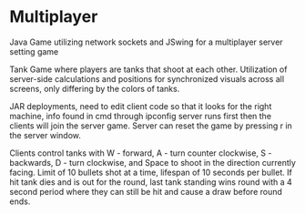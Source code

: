 # Multiplayer
Java Game utilizing network sockets and JSwing for a multiplayer server setting game

Tank Game where players are tanks that shoot at each other. Utilization of server-side calculations and positions for synchronized
visuals across all screens, only differing by the colors of tanks. 

JAR deployments, need to edit client code so that it looks for the right machine, info found in cmd through ipconfig
server runs first then the clients will join the server game. Server can reset the game by pressing r in the server window.

Clients control tanks with W - forward, A - turn counter clockwise, S - backwards, D - turn clockwise, and Space to shoot in the
direction currently facing. Limit of 10 bullets shot at a time, lifespan of 10 seconds per bullet. If hit tank dies and is out for
the round, last tank standing wins round with a 4 second period where they can still be hit and cause a draw before round ends. 
